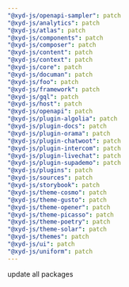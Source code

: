 ```yaml
---
"@xyd-js/openapi-sampler": patch
"@xyd-js/analytics": patch
"@xyd-js/atlas": patch
"@xyd-js/components": patch
"@xyd-js/composer": patch
"@xyd-js/content": patch
"@xyd-js/context": patch
"@xyd-js/core": patch
"@xyd-js/documan": patch
"@xyd-js/foo": patch
"@xyd-js/framework": patch
"@xyd-js/gql": patch
"@xyd-js/host": patch
"@xyd-js/openapi": patch
"@xyd-js/plugin-algolia": patch
"@xyd-js/plugin-docs": patch
"@xyd-js/plugin-orama": patch
"@xyd-js/plugin-chatwoot": patch
"@xyd-js/plugin-intercom": patch
"@xyd-js/plugin-livechat": patch
"@xyd-js/plugin-supademo": patch
"@xyd-js/plugins": patch
"@xyd-js/sources": patch
"@xyd-js/storybook": patch
"@xyd-js/theme-cosmo": patch
"@xyd-js/theme-gusto": patch
"@xyd-js/theme-opener": patch
"@xyd-js/theme-picasso": patch
"@xyd-js/theme-poetry": patch
"@xyd-js/theme-solar": patch
"@xyd-js/themes": patch
"@xyd-js/ui": patch
"@xyd-js/uniform": patch
---
```


update all packages